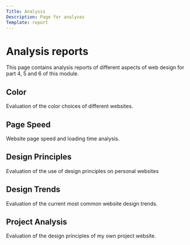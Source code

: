 ```yaml
---
Title: Analysis
Description: Page for analyses
Template: report
---
```


Analysis reports
==================

<p lang="en" class="report-intro">This page contains analysis reports of different aspects of web design for part 4, 5 and 6 of this module.</p>

<div lang="en" class="kmom-box">
    <h2> Color <a href="analysis/01_colors" aria-label="Go to color analysis"><i class="fas fa-arrow-circle-right"></i></a></h2>
    <p>Evaluation of the color choices of different websites.</p>
</div>

<div lang="en" class="kmom-box">
    <h2> Page Speed <a href="analysis/02_load" aria-label="Go to page speed analysis"><i class="fas fa-arrow-circle-right"></i></a></h2>
    <p>Website page speed and loading time analysis.</p>
</div>

<div lang="en" class="kmom-box">
    <h2> Design Principles <a href="analysis/03_design_principles" aria-label="Go to design principles analysis"><i class="fas fa-arrow-circle-right"></i></a></h2>
    <p>Evaluation of the use of design principles on personal websites</p>
</div>

<div lang="en" class="kmom-box">
    <h2> Design Trends <a href="analysis/10_design_trends" aria-label="Go to website design trends analysis"><i class="fas fa-arrow-circle-right"></i></a></h2>
    <p>Evaluation of the current most common website design trends.</p>
</div>

<div lang="en" class="kmom-box">
    <h2> Project Analysis <a href="analysis/11_project_analysis" aria-label="Go to design project analysis"><i class="fas fa-arrow-circle-right"></i></a></h2>
    <p>Evaluation of the design principles of my own project website.</p>
</div>

